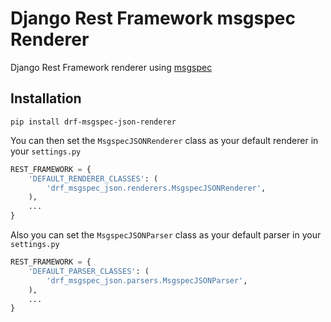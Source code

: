 Django Rest Framework msgspec Renderer
==================


Django Rest Framework renderer using [msgspec](https://github.com/jcrist/msgspec)

## Installation

`pip install drf-msgspec-json-renderer`

You can then set the `MsgspecJSONRenderer` class as your default renderer in your `settings.py`

```python
REST_FRAMEWORK = {
    'DEFAULT_RENDERER_CLASSES': (
        'drf_msgspec_json.renderers.MsgspecJSONRenderer',
    ),
    ...
}
```

Also you can set the `MsgspecJSONParser` class as your default parser in your `settings.py`

```python
REST_FRAMEWORK = {
    'DEFAULT_PARSER_CLASSES': (
        'drf_msgspec_json.parsers.MsgspecJSONParser',
    ),
    ...
}
```
